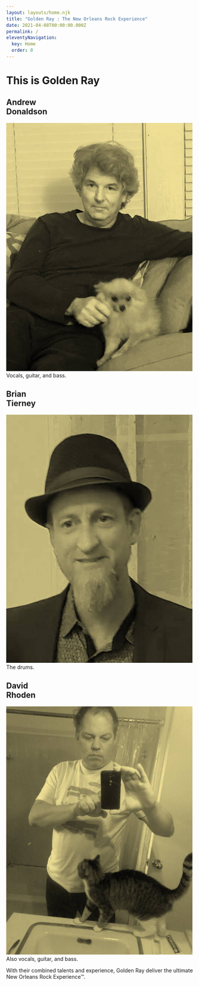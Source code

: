 ```yaml
---
layout: layouts/home.njk
title: "Golden Ray : The New Orleans Rock Experience"
date: 2021-04-08T00:00:00.000Z
permalink: /
eleventyNavigation:
  key: Home
  order: 0
---
```

# This is Golden Ray

<div class="slide">

<div>

## Andrew<br>Donaldson 
![Andrew Donaldson](/static/img/andrew-donaldson-01-tint.jpg "Andrew Donaldson")
Vocals, guitar, and bass.
</div>

<div>

## Brian<br>Tierney
![Brian Tierney](/static/img/brian-tierney-01-tint.jpg "Brian Tierney")
The drums.
</div>

<div>

## David<br>Rhoden 
![David Rhoden](/static/img/david-rhoden-01-tint.jpg "David Rhoden")
Also vocals, guitar, and bass.
</div>
</div>

With their combined talents and experience, Golden Ray deliver the ultimate New Orleans Rock Experience&trade;.